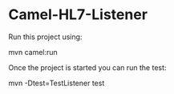 Camel-HL7-Listener
==================

Run this project using:

mvn camel:run

Once the project is started you can run the test:

mvn -Dtest=TestListener test
